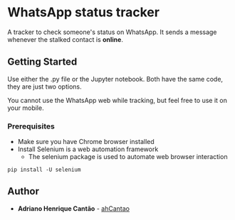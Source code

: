 # WhatsApp status tracker
A tracker to check someone's status on WhatsApp. It sends a message whenever the stalked contact is **online**.

## Getting Started
Use either the .py file or the Jupyter notebook. Both have the same code, they are just two options. 

You cannot use the WhatsApp web while tracking, but feel free to use it on your mobile.

### Prerequisites
- Make sure you have Chrome browser installed
- Install Selenium is a web automation framework
  - The selenium package is used to automate web browser interaction

```
pip install -U selenium
```
## Author
* **Adriano Henrique Cantão** - [ahCantao](https://github.com/ahcantao)
